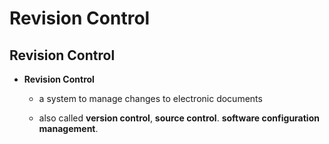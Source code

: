 # Revision Control

## Revision Control

* **Revision Control** 

  * a system to manage changes to electronic documents

  * also called **version control**, **source control**. **software configuration management**. 

    